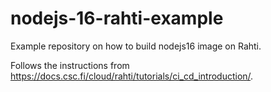 # nodejs-16-rahti-example

Example repository on how to build nodejs16 image on Rahti. 

Follows the instructions from https://docs.csc.fi/cloud/rahti/tutorials/ci_cd_introduction/.
